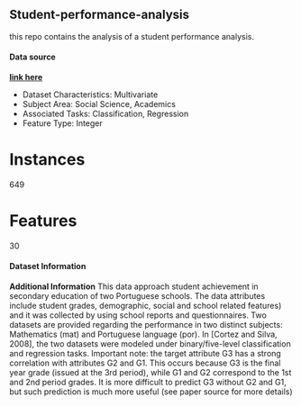 ## Student-performance-analysis
this repo contains the analysis of a student performance analysis.

#### Data source
**[link here](https://archive.ics.uci.edu/dataset/320/student+performance)**

- Dataset Characteristics: Multivariate
- Subject Area: Social Science, Academics
- Associated Tasks: Classification, Regression
- Feature Type: Integer

# Instances
649

# Features
30

#### Dataset Information
**Additional Information**
This data approach student achievement in secondary education of two Portuguese schools. The data attributes include student grades, demographic, social and school related features) and it was collected by using school reports and questionnaires. Two datasets are provided regarding the performance in two distinct subjects: Mathematics (mat) and Portuguese language (por). In [Cortez and Silva, 2008], the two datasets were modeled under binary/five-level classification and regression tasks. Important note: the target attribute G3 has a strong correlation with attributes G2 and G1. This occurs because G3 is the final year grade (issued at the 3rd period), while G1 and G2 correspond to the 1st and 2nd period grades. It is more difficult to predict G3 without G2 and G1, but such prediction is much more useful (see paper source for more details)
